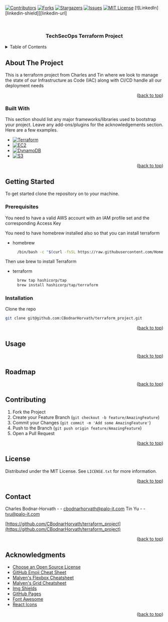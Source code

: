 <!-- Improved compatibility of back to top link: See: https://github.com/othneildrew/Best-README-Template/pull/73 -->
<a name="readme-top"></a>

[![Contributors][contributors-shield]][contributors-url]
[![Forks][forks-shield]][forks-url]
[![Stargazers][stars-shield]][stars-url]
[![Issues][issues-shield]][issues-url]
[![MIT License][license-shield]][license-url]
[![LinkedIn][linkedin-shield]][linkedin-url]



<!-- PROJECT LOGO -->
<br />
<div align="center">
  <!-- <a href="https://github.com/CBodnarHorvath/terraform_project">
    <img src="images/logo.png" alt="Logo" width="80" height="80">
  </a> -->

  <h3 align="center">TechSecOps Terraform Project</h3>

</div>



<!-- TABLE OF CONTENTS -->
<details>
  <summary>Table of Contents</summary>
  <ol>
    <li>
      <a href="#about-the-project">About The Project</a>
      <ul>
        <li><a href="#built-with">Built With</a></li>
      </ul>
    </li>
    <li>
      <a href="#getting-started">Getting Started</a>
      <ul>
        <li><a href="#prerequisites">Prerequisites</a></li>
        <li><a href="#installation">Installation</a></li>
      </ul>
    </li>
    <li><a href="#usage">Usage</a></li>
    <li><a href="#roadmap">Roadmap</a></li>
    <li><a href="#contributing">Contributing</a></li>
    <li><a href="#license">License</a></li>
    <li><a href="#contact">Contact</a></li>
    <li><a href="#acknowledgments">Acknowledgments</a></li>
  </ol>
</details>



<!-- ABOUT THE PROJECT -->
## About The Project

This is a terraform project from Charles and Tin where we look to manage the state of our Infrastructure as Code (IAC) along with CI/CD handle all our deployment needs

<p align="right">(<a href="#readme-top">back to top</a>)</p>



### Built With

This section should list any major frameworks/libraries used to bootstrap your project. Leave any add-ons/plugins for the acknowledgements section. Here are a few examples.

* [![Terraform][Terraform-shield]][Terraform-url]
* [![EC2][Ec2-shield]][Ec2-url]
* [![DynamoDB][Dynamo-DB-shield]][Dynamo-Db-url]
* [![S3][S3-shield]][S3-url]

<p align="right">(<a href="#readme-top">back to top</a>)</p>



<!-- GETTING STARTED -->
## Getting Started

To get started clone the repository on to your machine.

### Prerequisites

You need to have a valid AWS account with an IAM profile set and the corresponding Access Key

You need to have homebrew installed also so that you can install terraform

* homebrew
  ```sh
    /bin/bash -c "$(curl -fsSL https://raw.githubusercontent.com/Homebrew/install/HEAD/install.sh)"
  ```

Then use brew to install Terraform

* terraform
  ```sh
    brew tap hashicorp/tap
    brew install hashicorp/tap/terraform
  ```

### Installation

Clone the repo
   ```sh
   git clone git@github.com:CBodnarHorvath/terraform_project.git
   ```

<p align="right">(<a href="#readme-top">back to top</a>)</p>



<!-- USAGE EXAMPLES -->
## Usage

<p align="right">(<a href="#readme-top">back to top</a>)</p>



<!-- ROADMAP -->
## Roadmap

<p align="right">(<a href="#readme-top">back to top</a>)</p>



<!-- CONTRIBUTING -->
## Contributing


1. Fork the Project
2. Create your Feature Branch (`git checkout -b feature/AmazingFeature`)
3. Commit your Changes (`git commit -m 'Add some AmazingFeature'`)
4. Push to the Branch (`git push origin feature/AmazingFeature`)
5. Open a Pull Request

<p align="right">(<a href="#readme-top">back to top</a>)</p>



<!-- LICENSE -->
## License

Distributed under the MIT License. See `LICENSE.txt` for more information.

<p align="right">(<a href="#readme-top">back to top</a>)</p>



<!-- CONTACT -->
## Contact

Charles Bodnar-Horvath - - cbodnarhorvath@palo-it.com
Tin Yu                 - - tyu@palo-it.com

[https://github.com/CBodnarHorvath/terraform_project](https://github.com/CBodnarHorvath/terraform_project)

<p align="right">(<a href="#readme-top">back to top</a>)</p>



<!-- ACKNOWLEDGMENTS -->
## Acknowledgments

* [Choose an Open Source License](https://choosealicense.com)
* [GitHub Emoji Cheat Sheet](https://www.webpagefx.com/tools/emoji-cheat-sheet)
* [Malven's Flexbox Cheatsheet](https://flexbox.malven.co/)
* [Malven's Grid Cheatsheet](https://grid.malven.co/)
* [Img Shields](https://shields.io)
* [GitHub Pages](https://pages.github.com)
* [Font Awesome](https://fontawesome.com)
* [React Icons](https://react-icons.github.io/react-icons/search)

<p align="right">(<a href="#readme-top">back to top</a>)</p>



<!-- MARKDOWN LINKS & IMAGES -->
<!-- https://www.markdownguide.org/basic-syntax/#reference-style-links -->
[contributors-shield]: https://img.shields.io/github/contributors/CbodnarHorvath/terraform_project.svg?style=for-the-badge
[contributors-url]: https://github.com/CBodnarHorvath/terraform_project/graphs/contributors
[forks-shield]: https://img.shields.io/github/forks/CbodnarHorvath/terraform_project.svg?style=for-the-badge
[forks-url]: https://github.com/CbodnarHorvath/terraform_project.svg/network/members
[stars-shield]: https://img.shields.io/github/stars/CbodnarHorvath/terraform_project.svg?style=for-the-badge
[stars-url]: https://github.com/CBodnarHorvath/terraform_project/stargazers
[issues-shield]: https://img.shields.io/github/issues/CbodnarHorvath/terraform_project.svg?style=for-the-badge
[issues-url]: https://github.com/CBodnarHorvath/terraform_project/issues
[license-shield]: https://img.shields.io/github/license/CbodnarHorvath/terraform_project.svg?style=for-the-badge
[license-url]: https://github.com/othneildrew/Best-README-Template/blob/master/LICENSE.txt
[product-screenshot]: images/screenshot.png
[Next.js]: https://img.shields.io/badge/next.js-000000?style=for-the-badge&logo=nextdotjs&logoColor=white
[Next-url]: https://nextjs.org/
[React.js]: https://img.shields.io/badge/React-20232A?style=for-the-badge&logo=react&logoColor=61DAFB
[React-url]: https://reactjs.org/
[Vue.js]: https://img.shields.io/badge/Vue.js-35495E?style=for-the-badge&logo=vuedotjs&logoColor=4FC08D
[Vue-url]: https://vuejs.org/
[Angular.io]: https://img.shields.io/badge/Angular-DD0031?style=for-the-badge&logo=angular&logoColor=white
[Angular-url]: https://angular.io/
[Svelte.dev]: https://img.shields.io/badge/Svelte-4A4A55?style=for-the-badge&logo=svelte&logoColor=FF3E00
[Svelte-url]: https://svelte.dev/
[Laravel.com]: https://img.shields.io/badge/Laravel-FF2D20?style=for-the-badge&logo=laravel&logoColor=white
[Laravel-url]: https://laravel.com
[Bootstrap.com]: https://img.shields.io/badge/Bootstrap-563D7C?style=for-the-badge&logo=bootstrap&logoColor=white
[Bootstrap-url]: https://getbootstrap.com
[JQuery.com]: https://img.shields.io/badge/jQuery-0769AD?style=for-the-badge&logo=jquery&logoColor=white
[JQuery-url]: https://jquery.com 
[Terraform-shield]: https://img.shields.io/badge/-Terraform-orange?style=for-the-badge&logo=Terraform
[Ec2-shield]: https://img.shields.io/badge/-EC2-green?style=for-the-badge&logo=AmazonEC2
[Dynamo-db-shield]: https://img.shields.io/badge/-DynamoDB-blue?style=for-the-badge&logo=AmazonDynamoDB
[S3-shield]: https://img.shields.io/badge/-S3-yellow?style=for-the-badge&logo=AmazonS3
[Terraform-url]: https://www.terraform.io/
[Ec2-url]: https://aws.amazon.com/ec2/
[Dynamo-Db-url]: https://aws.amazon.com/dynamodb/
[S3-url]: https://aws.amazon.com/s3/

